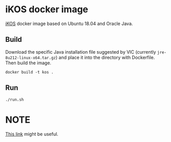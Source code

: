 # iKOS docker image

[iKOS](https://ikos.cvut.cz/ikoshtml/kos.html) docker image based on Ubuntu 18.04 and Oracle Java.

## Build

Download the specific Java installation file suggested by VIC (currently `jre-8u212-linux-x64.tar.gz`)
and place it into the directory with Dockerfile.
Then build the image.

```
docker build -t kos .
```

## Run

```
./run.sh
```

# NOTE

[This link](https://github.com/frekele/oracle-java/releases) might be useful.

